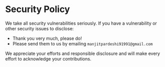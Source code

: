 # Security Policy

We take all security vulnerabilities seriously.
If you have a vulnerability or other security issues to disclose:

- Thank you very much, please do!
- Please send them to us by emailing `manjitpardeshi91991@gmail.com`

We appreciate your efforts and responsible disclosure and will make every effort to acknowledge your contributions.
